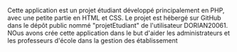 Cette application est un projet étudiant développé principalement en PHP, avec une petite partie en HTML et CSS. Le projet est hébergé sur GitHub dans le dépôt public nommé "projetEtudiant" de l'utilisateur DORIAN20061.
NOus avons crée cette application dans le but d'aider les administrateurs et les professeurs d'école dans la gestion des établissement 
